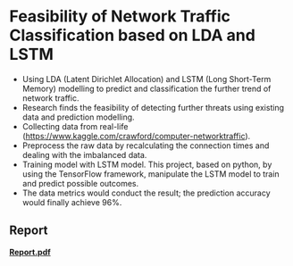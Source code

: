 # Feasibility of Network Traffic Classification based on LDA and LSTM


- Using LDA (Latent Dirichlet Allocation) and LSTM (Long Short-Term Memory) modelling to predict and classification the further trend of network traffic. 
- Research finds the feasibility of detecting further threats using existing data and prediction modelling. 
- Collecting data from real-life (https://www.kaggle.com/crawford/computer-networktraffic). 
- Preprocess the raw data by recalculating the connection times and dealing with the imbalanced data. 
- Training model with LSTM model. This project, based on python, by using the TensorFlow framework, manipulate the LSTM model to train and predict possible outcomes. 
- The data metrics would conduct the result; the prediction accuracy would finally achieve 96%. 


## Report
**[Report.pdf](/Report.pdf)**

